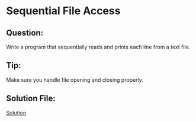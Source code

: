 # Sequential File Access

## Question:
Write a program that sequentially reads and prints each line from a text file.

## Tip:
Make sure you handle file opening and closing properly.

## Solution File:
[Solution](https://github.com/jspackiaraj/e06_sequential_access.py)

